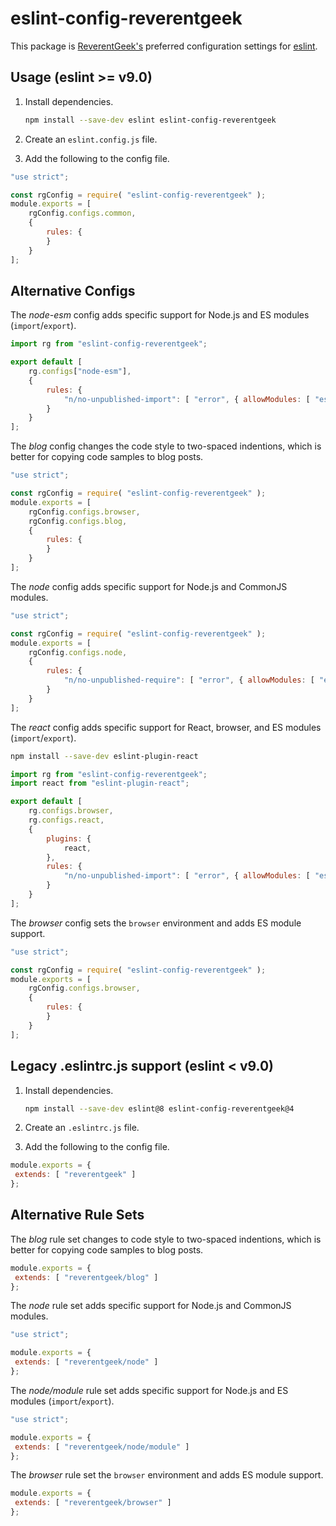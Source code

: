 <!-- markdownlint-disable MD010 -->
# eslint-config-reverentgeek

This package is [ReverentGeek's](https://twitter.com/reverentgeek) preferred configuration settings for [eslint](https://eslint.org/).

## Usage (eslint >= v9.0)

1. Install dependencies.

	```sh
	npm install --save-dev eslint eslint-config-reverentgeek
	```

2. Create an `eslint.config.js` file.
3. Add the following to the config file.

```js
"use strict";

const rgConfig = require( "eslint-config-reverentgeek" );
module.exports = [
	rgConfig.configs.common,
	{
		rules: {
		}
	}
];
```

## Alternative Configs

The _node-esm_ config adds specific support for Node.js and ES modules (`import`/`export`).

```js
import rg from "eslint-config-reverentgeek";

export default [
	rg.configs["node-esm"],
	{
		rules: {
			"n/no-unpublished-import": [ "error", { allowModules: [ "eslint-config-reverentgeek" ] } ]
		}
	}
];
```

The _blog_ config changes the code style to two-spaced indentions, which is better for copying code samples to blog posts.

```js
"use strict";

const rgConfig = require( "eslint-config-reverentgeek" );
module.exports = [
	rgConfig.configs.browser,
	rgConfig.configs.blog,
	{
		rules: {
		}
	}
];
```

The _node_ config adds specific support for Node.js and CommonJS modules.

```js
"use strict";

const rgConfig = require( "eslint-config-reverentgeek" );
module.exports = [
	rgConfig.configs.node,
	{
		rules: {
			"n/no-unpublished-require": [ "error", { allowModules: [ "eslint-config-reverentgeek" ] } ]
		}
	}
];
```

The _react_ config adds specific support for React, browser, and ES modules (`import`/`export`).

```sh
npm install --save-dev eslint-plugin-react
```

```js
import rg from "eslint-config-reverentgeek";
import react from "eslint-plugin-react";

export default [
	rg.configs.browser,
	rg.configs.react,
	{
		plugins: {
			react,
		},
		rules: {
			"n/no-unpublished-import": [ "error", { allowModules: [ "eslint-config-reverentgeek" ] } ]
		}
	}
];
```

The _browser_ config sets the `browser` environment and adds ES module support.

```js
"use strict";

const rgConfig = require( "eslint-config-reverentgeek" );
module.exports = [
	rgConfig.configs.browser,
	{
		rules: {
		}
	}
];
```

## Legacy .eslintrc.js support (eslint < v9.0)

1. Install dependencies.

	```sh
	npm install --save-dev eslint@8 eslint-config-reverentgeek@4
	```

2. Create an `.eslintrc.js` file.
3. Add the following to the config file.

```js
module.exports = {
 extends: [ "reverentgeek" ]
};
```

## Alternative Rule Sets

The _blog_ rule set changes to code style to two-spaced indentions, which is better for copying code samples to blog posts.

```js
module.exports = {
 extends: [ "reverentgeek/blog" ]
};
```

The _node_ rule set adds specific support for Node.js and CommonJS modules.

```js
"use strict";

module.exports = {
 extends: [ "reverentgeek/node" ]
};
```

The _node/module_ rule set adds specific support for Node.js and ES modules (`import`/`export`).

```js
"use strict";

module.exports = {
 extends: [ "reverentgeek/node/module" ]
};
```

The _browser_ rule set the `browser` environment and adds ES module support.

```js
module.exports = {
 extends: [ "reverentgeek/browser" ]
};
```
